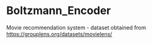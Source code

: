 # Boltzmann_Encoder
Movie recommendation system - dataset obtained from https://grouplens.org/datasets/movielens/
